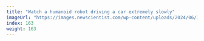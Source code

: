 ```yaml
---
title: "Watch a humanoid robot driving a car extremely slowly"
imageUrl: "https://images.newscientist.com/wp-content/uploads/2024/06/17135759/SEI_208710034.jpg?width=788"
index: 163
weight: 163
---
```

